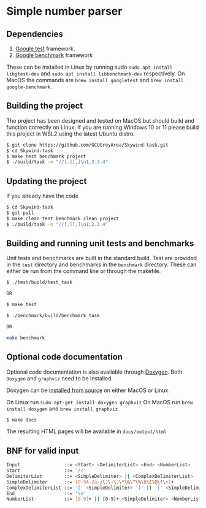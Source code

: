 # Simple number parser

## Dependencies

1. [Google test](https://github.com/google/googletest) framework.
2. [Google benchmark](https://github.com/google/benchmark) framework

These can be installed in Linux by running sudo `sudo apt install libgtest-dev` and `sudo apt install libbenchmark-dev` respectively. On MacOS the commands are `brew install googletest` and `brew install google-benchmark`.

## Building the project

The project has been designed and tested on MacOS but should build and function correctly on Linux. If you are running Windows 10 or 11 please build this project in WSL2 using the latest Ubuntu distro.

```bash
$ git clone https://github.com/GCUGreyArea/Skywind-task.git
$ cd Skywind-task
$ make test benchmark project
$ ./build/task -n "//[.][,]\n1,2.3.4"
```

## Updating the project

If you already have the code

```bash
$ cd Skywind-task
$ git pull
$ make clean test benchmark clean project
$ ./build/task -n "//[.][,]\n1,2.3.4"
```

## Building and running unit tests and benchmarks

Unit tests and benchmarks are built in the standard build. Test are provided in the `test` directory and benchmarks in the `benchmark` directory. These can either be run from the command line or through the makefile.

```bash
$ ./test/build/test_task

OR

$ make test
```

```bash
$ ./benchmark/build/benchmark_task

OR

make benchmark
```

## Optional code documentation

Optional code documentation is also available through [Doxygen](https://doxygen.nl/manual/starting.html). Both `Doxygen` and `graphviz` need to be installed.

Doxygen can be [installed from source](https://doxygen.nl/manual/install.html) on either MacOS or Linux.

On Linux run `sudo apt-get install doxygen graphviz`
On MacOS run `brew install doxygen` and `brew install graphviz`


```bash
$ make docs
```

The resulting HTML pages will be available in `docs/output/html`

## BNF for valid input

```bash
Input                ::= <Start> <DelimiterList> <End> <NumberList>
Start                ::= '//'
DelimiterList        ::= <SimpleDelimiter> || <ComplexDelimiterList>
SimpleDelimiter      ::= [0-9A-Za-z\,\-\.\*\&\^\%\$\£\@\!\+]+
ComplexDelimiterList ::= '[' <SimpleDelimiter> ']' || '[' <SimpleDelimiter> ']' <ComplexDelimiterList>
End                  ::= '\n'
NumberList           ::= [0-9]+ || [0-9]+ <SimpleDelimiter> <NumberList>
```